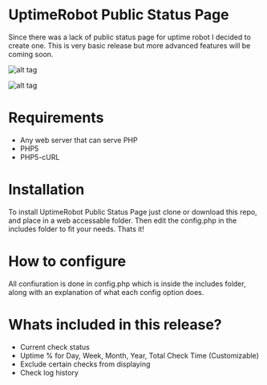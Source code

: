 UptimeRobot Public Status Page
==============================

Since there was a lack of public status page for uptime robot I decided to create one. This is very basic release but more advanced features will be coming soon. 

![alt tag](http://i.imgur.com/0GQkCD3.png)

![alt tag](http://i.imgur.com/yJEoxTE.png)

Requirements
==============================
- Any web server that can serve PHP
- PHP5
- PHP5-cURL

Installation
==============================
To install UptimeRobot Public Status Page just clone or download this repo, and place in a web accessable folder. Then edit the config.php in the includes folder to fit your needs. Thats it!

How to configure
==============================
All confiuration is done in config.php which is inside the includes folder, along with an explanation of what each config option does.

Whats included in this release?
==============================
- Current check status
- Uptime % for Day, Week, Month, Year, Total Check Time (Customizable)
- Exclude certain checks from displaying
- Check log history

